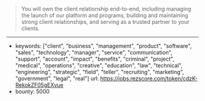 >You will own the client relationship end-to-end, including managing the launch of our platform and programs, building and maintaining strong client relationships, and serving as a trusted partner to your clients.
------
- keywords: ["client", "business", "management", "product", "software", "sales", "technology", "manager", "service", "communication", "support", "account", "impact", "benefits", "criminal", "project", "medical", "operations", "creative", "education", "law", "technical", "engineering", "strategic", "field", "teller", "recruiting", "marketing", "government", "legal", "real"]
url: https://jobs.rezscore.com/token/cdzK-RekokZF05gEXvue
- bounty: 5000
